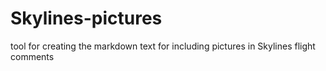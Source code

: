 # Skylines-pictures
tool for creating the markdown text for including pictures in Skylines flight comments
